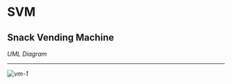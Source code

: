 # SVM
Snack Vending Machine
-----------------------------------------------

<em>UML Diagram<em>

<hr>

![vm-1](https://user-images.githubusercontent.com/79745120/193758127-6eee98a8-4803-4ee1-a630-052ba01e1f1b.png)
